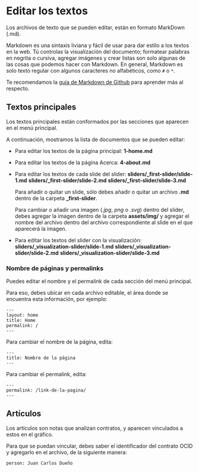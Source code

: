 # Editar los textos

Los archivos de texto que se pueden editar, están en formato MarkDown (.md).

Markdown es una sintaxis liviana y fácil de usar para dar estilo a los textos en la web. Tú controlas la visualización del documento; formatear palabras en negrita o cursiva, agregar imágenes y crear listas son solo algunas de las cosas que podemos hacer con Markdown. En general, Markdown es solo texto regular con algunos caracteres no alfabéticos, como `#` o `*`.

Te recomendamos la [guía de Markdown de Github](https://guides.github.com/features/mastering-markdown/) para aprender más al respecto.

## Textos principales

Los textos principales están conformados por las secciones que aparecen en el menú principal.

A continuación, mostramos la lista de documentos que se pueden editar:

- Para editar los textos de la página principal:
  **1-home.md**


- Para editar los textos de la página Acerca:
  **4-about.md**


- Para editar los textos de cada slide del slider:
  **sliders/_first-slider/slide-1.md**
  **sliders/_first-slider/slide-2.md**
  **sliders/_first-slider/slide-3.md**

  Para añadir o quitar un slide, sólo debes añadir o quitar un archivo **.md** dentro de la carpeta **_first-slider**.

  Para cambiar o añadir una imagen (_.jpg_, _png_ o _.svg_) dentro del slider, debes agregar la imagen dentro de la carpeta **assets/img/** y agregar el nombre del archivo dentro del archivo correspondiente al slide en el que aparecerá la imagen.


- Para editar los textos del slider con la visualización:
  **sliders/_visualization-slider/slide-1.md**
  **sliders/_visualization-slider/slide-2.md**
  **sliders/_visualization-slider/slide-3.md**


### Nombre de páginas y permalinks

Puedes editar el nombre y el permalink de cada sección del menú principal.

Para eso, debes ubicar en cada archivo editable, el área donde se encuentra esta información, por ejemplo:

```
---
layout: home
title: Home
permalink: /
---
```
Para cambiar el nombre de la página, edita:

```
---
title: Nombre de la página
---
```

Para cambiar el permalink, edita:
```
---
permalink: /link-de-la-pagina/
---
```

## Artículos

Los artículos son notas que analizan contratos, y aparecen vinculados a estos en el gráfico.

Para que se puedan vincular, debes saber el identificador del contrato OCID y agregarlo en el archivo, de la siguiente manera:

```
person: Juan Carlos Dueño
```